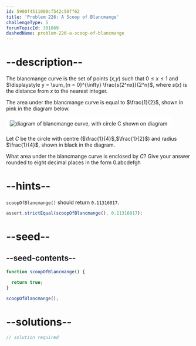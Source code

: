 ```yaml
---
id: 5900f4511000cf542c50ff62
title: 'Problem 226: A Scoop of Blancmange'
challengeType: 5
forumTopicId: 301869
dashedName: problem-226-a-scoop-of-blancmange
---
```


# --description--

The blancmange curve is the set of points ($x$,$y$) such that $0 ≤ x ≤ 1$ and $\displaystyle y = \sum_{n = 0}^{\infty} \frac{s(2^nx)}{2^n}$, where $s(x)$ is the distance from $x$ to the nearest integer.

The area under the blancmange curve is equal to $\frac{1}{2}$, shown in pink in the diagram below.

<img class="img-responsive center-block" alt="diagram of blancmange curve, with circle C shown on diagram" src="https://cdn.freecodecamp.org/curriculum/project-euler/a-scoop-of-blancmange.gif" style="background-color: white; padding: 10px;">

Let $C$ be the circle with centre ($\frac{1}{4}$,$\frac{1}{2}$) and radius $\frac{1}{4}$, shown in black in the diagram.

What area under the blancmange curve is enclosed by $C$? Give your answer rounded to eight decimal places in the form 0.abcdefgh

# --hints--

`scoopOfBlancmange()` should return `0.11316017`.

```js
assert.strictEqual(scoopOfBlancmange(), 0.11316017);
```

# --seed--

## --seed-contents--

```js
function scoopOfBlancmange() {

  return true;
}

scoopOfBlancmange();
```

# --solutions--

```js
// solution required
```
